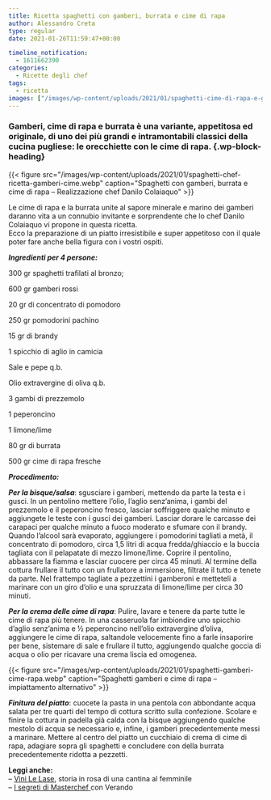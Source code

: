 ```yaml
---
title: Ricetta spaghetti con gamberi, burrata e cime di rapa
author: Alessandro Creta
type: regular
date: 2021-01-26T11:59:47+00:00

timeline_notification:
  - 1611662390
categories:
  - Ricette degli chef
tags:
  - ricetta
images: ["/images/wp-content/uploads/2021/01/spaghetti-cime-di-rapa-e-gamberi-ricetta.webp"]
---
```

### Gamberi, cime di rapa e burrata è una variante, appetitosa ed originale, di uno dei più grandi e intramontabili classici della cucina pugliese: le orecchiette con le cime di rapa. {.wp-block-heading}


{{< figure src="/images/wp-content/uploads/2021/01/spaghetti-chef-ricetta-gamberi-cime.webp" caption="Spaghetti con gamberi, burrata e cime di rapa &#8211; Realizzazione chef Danilo Colaiaquo" >}}


Le cime di rapa e la burrata unite al sapore minerale e marino dei gamberi daranno vita a un connubio invitante e sorprendente che lo chef Danilo Colaiaquo vi propone in questa ricetta.  
Ecco la preparazione di un piatto irresistibile e super appetitoso con il quale poter fare anche bella figura con i vostri ospiti.

**_Ingredienti per 4 persone:_**

300 gr spaghetti trafilati al bronzo;

600 gr gamberi rossi

20 gr di concentrato di pomodoro

250 gr pomodorini pachino&nbsp;

15 gr di brandy

1 spicchio di aglio in camicia&nbsp;

Sale e pepe q.b.

Olio extravergine di oliva q.b.

3 gambi di prezzemolo

1 peperoncino&nbsp;

1 limone/lime

80 gr di burrata&nbsp;

500 gr cime di rapa fresche&nbsp;

**_Procedimento:_**

**_Per la bisque/salsa_**: sgusciare i gamberi, mettendo da parte la testa e i gusci. In un pentolino mettere l&#8217;olio, l&#8217;aglio senz&#8217;anima, i gambi del prezzemolo e il peperoncino fresco, lasciar soffriggere qualche minuto e aggiungete le teste con i gusci dei gamberi. Lasciar dorare le carcasse dei carapaci per qualche minuto a fuoco moderato e sfumare con il brandy. Quando l’alcool sarà evaporato, aggiungere i pomodorini tagliati a metà, il concentrato di pomodoro, circa 1,5 litri di acqua fredda/ghiaccio e la buccia tagliata con il pelapatate di mezzo limone/lime. Coprire il pentolino, abbassare la fiamma e lasciar cuocere per circa 45 minuti. Al termine della cottura frullare il tutto con un frullatore a immersione, filtrate il tutto e tenete da parte. Nel frattempo tagliate a pezzettini i gamberoni e metteteli a marinare con un giro d’olio e una spruzzata di limone/lime per circa 30 minuti.

**_Per la crema delle cime di rapa_**: Pulire, lavare e tenere da parte tutte le cime di rapa più tenere. In una casseruola far imbiondire uno spicchio d&#8217;aglio senz&#8217;anima e ½ peperoncino nell’olio extravergine d&#8217;oliva, aggiungere le cime di rapa, saltandole velocemente fino a farle insaporire per bene, sistemare di sale e frullare il tutto, aggiungendo qualche goccia di acqua o olio per ricavare una crema liscia ed omogenea.


{{< figure src="/images/wp-content/uploads/2021/01/spaghetti-gamberi-cime-rapa.webp" caption="Spaghetti gamberi e cime di rapa &#8211; impiattamento alternativo" >}}


**_Finitura del piatto_**: cuocete la pasta in una pentola con abbondante acqua salata per tre quarti del tempo di cottura scritto sulla confezione. Scolare e finire la cottura in padella già calda con la bisque aggiungendo qualche mestolo di acqua se necessario e, infine, i gamberi precedentemente messi a marinare. Mettere al centro del piatto un cucchiaio di crema di cime di rapa, adagiare sopra gli spaghetti e concludere con della burrata precedentemente ridotta a pezzetti.



**Leggi anche:**  
&#8211; <a href="https://aleepepe.com/2020/12/03/le-lase-vini-intervista-orte/" target="_blank" rel="noreferrer noopener">Vini Le Lase</a>, storia in rosa di una cantina al femminile  
&#8211; <a href="https://aleepepe.com/2020/09/07/segreti-masterchef-verando/" target="_blank" rel="noreferrer noopener">I segreti di Masterchef </a>con Verando